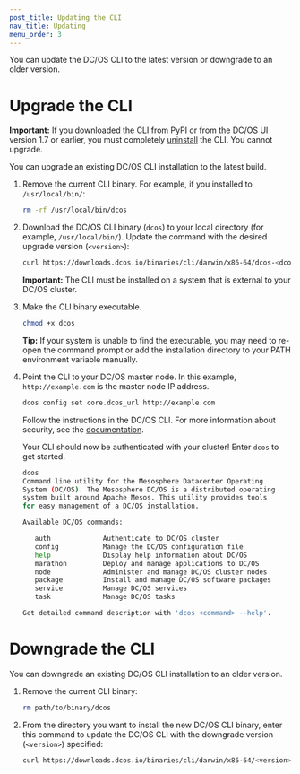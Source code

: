```yaml
---
post_title: Updating the CLI
nav_title: Updating
menu_order: 3
---
```


You can update the DC/OS CLI to the latest version or downgrade to an older version.

# <a name="upgrade"></a>Upgrade the CLI

**Important:** If you downloaded the CLI from PyPI or from the DC/OS UI version 1.7 or earlier, you must completely [uninstall](/docs/1.8/usage/cli/uninstall/) the CLI. You cannot upgrade. 

You can upgrade an existing DC/OS CLI installation to the latest build.

1.  Remove the current CLI binary. For example, if you installed to `/usr/local/bin/`:
                                   
    ```bash
    rm -rf /usr/local/bin/dcos
    ```

1.  Download the DC/OS CLI binary (`dcos`) to your local directory (for example, `/usr/local/bin/`). Update the command with the desired upgrade version (`<version>`):
    
    ```bash
    curl https://downloads.dcos.io/binaries/cli/darwin/x86-64/dcos-<dcos-version>/dcos
    ```
    
    **Important:** The CLI must be installed on a system that is external to your DC/OS cluster.
    
1.  Make the CLI binary executable. 
    
    ```bash
    chmod +x dcos
    ```
   
    **Tip:** If your system is unable to find the executable, you may need to re-open the command prompt or add the installation directory to your PATH environment variable manually.

1.  Point the CLI to your DC/OS master node. In this example, `http://example.com` is the master node IP address.
    
    ```bash
    dcos config set core.dcos_url http://example.com
    ```

    Follow the instructions in the DC/OS CLI. For more information about security, see the [documentation](/docs/1.8/administration/id-and-access-mgt/).
    
    Your CLI should now be authenticated with your cluster! Enter `dcos` to get started.

    ```bash
    dcos
    Command line utility for the Mesosphere Datacenter Operating
    System (DC/OS). The Mesosphere DC/OS is a distributed operating
    system built around Apache Mesos. This utility provides tools
    for easy management of a DC/OS installation.

    Available DC/OS commands:

       auth           	Authenticate to DC/OS cluster
       config         	Manage the DC/OS configuration file
       help           	Display help information about DC/OS
       marathon       	Deploy and manage applications to DC/OS
       node           	Administer and manage DC/OS cluster nodes
       package        	Install and manage DC/OS software packages
       service        	Manage DC/OS services
       task           	Manage DC/OS tasks

    Get detailed command description with 'dcos <command> --help'.
    ```

# <a name="downgrade"></a>Downgrade the CLI

You can downgrade an existing DC/OS CLI installation to an older version.

1.  Remove the current CLI binary:

    ```bash
    rm path/to/binary/dcos
    ```

1.  From the directory you want to install the new DC/OS CLI binary, enter this command to update the DC/OS CLI with the downgrade version (`<version>`) specified:
    
    ```bash
    curl https://downloads.dcos.io/binaries/cli/darwin/x86-64/<version>/dcos
    ```
